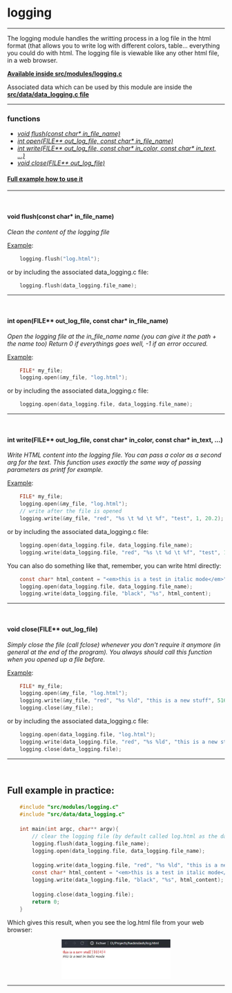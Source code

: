 # logging
----
The logging module handles the writting process in a log file in the html format (that allows you to write log with different colors, table... everything you could do with html. The logging file is viewable like any other html file, in a web browser.

**[Available inside src/modules/logging.c](https://github.com/Elkantor/hacknslash/blob/master/src/modules/logging.c)**

Associated data which can be used by this module are inside the **[src/data/data_logging.c file](https://github.com/Elkantor/hacknslash/blob/master/src/data/data_logging.c)**

---

### functions
- <em>[void flush(const char* in_file_name)](#void-flushconst-char-in_file_name)</em>
- <em>[int open(FILE** out_log_file, const char* in_file_name)](#int-openfile-out_log_file-const-char-in_file_name)</em>
- <em>[int write(FILE** out_log_file, const char* in_color, const char* in_text, ...)](#int-writefile-out_log_file-const-char-in_color-const-char-in_text-)</em>
- <em>[void close(FILE** out_log_file)](#void-closefile-out_log_file)</em>

#### [Full example how to use it](#full-example-in-practice)

---
</br>

#### void flush(const char* in_file_name)

_Clean the content of the logging file_

<u>Example</u>:
```c
    logging.flush("log.html");
```
or by including the associated data_logging.c file:
```c
    logging.flush(data_logging.file_name);
```
***
</br>

#### int open(FILE** out_log_file, const char* in_file_name)

_Open the logging file at the in_file_name name (you can give it the path + the name too)_
_Return 0 if everythings goes well, -1 if an error occured._

<u>Example</u>:
```c
    FILE* my_file;
    logging.open(&my_file, "log.html");
```
or by including the associated data_logging.c file:
```c
    logging.open(data_logging.file, data_logging.file_name);
```
***
</br>

#### int write(FILE** out_log_file, const char* in_color, const char* in_text, ...)

_Write HTML content into the logging file. You can pass a color as a second arg for the text._
_This function uses exactly the same way of passing parameters as <em>printf</em> for example._

<u>Example</u>:
```c
    FILE* my_file;
    logging.open(&my_file, "log.html");
    // write after the file is opened
    logging.write(&my_file, "red", "%s \t %d \t %f", "test", 1, 20.2);
```
or by including the associated data_logging.c file:
```c
    logging.open(data_logging.file, data_logging.file_name);
    logging.write(data_logging.file, "red", "%s \t %d \t %f", "test", 1, 20.2);
```
You can also do something like that, remember, you can write html directly:
```c
    const char* html_content = "<em>this is a test in italic mode</em>";
    logging.open(data_logging.file, data_logging.file_name);
    logging.write(data_logging.file, "black", "%s", html_content);
```

***
</br>

#### void close(FILE** out_log_file)

_Simply close the file (call fclose) whenever you don't require it anymore (in general at the end of the program)._
_You always should call this function when you opened up a file before._

<u>Example</u>:
```c
    FILE* my_file;
    logging.open(&my_file, "log.html");
    logging.write(&my_file, "red", "%s %ld", "this is a new stuff", 5165454);
    logging.close(&my_file);
```
or by including the associated data_logging.c file:
```c
    logging.open(data_logging.file, "log.html");
    logging.write(data_logging.file, "red", "%s %ld", "this is a new stuff", 5165454);
    logging.close(data_logging.file);
```

***
</br>

## Full example in practice:

```c
    #include "src/modules/logging.c"
    #include "src/data/data_logging.c"

    int main(int argc, char** argv){
        // clear the logging file (by default called log.html as the data_logging.file_name variable)
        logging.flush(data_logging.file_name);
        logging.open(data_logging.file, data_logging.file_name);
        
        logging.write(data_logging.file, "red", "%s %ld", "this is a new stuff", 5165454);
        const char* html_content = "<em>this is a test in italic mode</em>";
        logging.write(data_logging.file, "black", "%s", html_content);

        logging.close(data_logging.file);
        return 0;
    }
```

Which gives this result, when you see the log.html file from your web browser:

<img src="./doc_images/logging_file_result_example.jpg" style="display: block; margin-left: auto; margin-right: auto; width: 50%;" />

***
